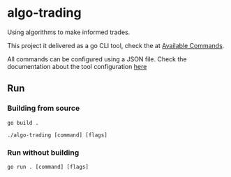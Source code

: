 # algo-trading

Using algorithms to make informed trades.

This project it delivered as a go CLI tool, check the at [Available Commands](./docs/available-commands.md).

All commands can be configured using a JSON file.
Check the documentation about the tool configuration [here](./docs/configuration.md)  


## Run

### Building from source
```text
go build .
```

```text
./algo-trading [command] [flags]
```

### Run without building

```text
go run . [command] [flags]
```
